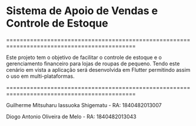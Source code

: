 # Sistema de Apoio de Vendas e Controle de Estoque
============================================================================================


Este projeto tem o objetivo de facilitar o controle de estoque e o gerenciamento financeiro para lojas de roupas de pequeno.
Tendo este cenário em vista a aplicação será desenvolvida em Flutter permitindo assim o uso em multi-plataformas.

============================================================================================


Guilherme Mitsuharu Iassuoka Shigematu - RA: 	1840482013007


Diogo Antonio Oliveira de Melo - RA:  1840482013043
